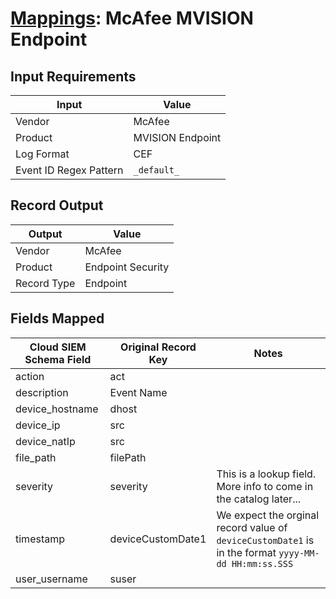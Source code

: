 # [Mappings](README.md): McAfee MVISION Endpoint

## Input Requirements

|Input|Value|
|-----|-----|
|Vendor|McAfee|
|Product|MVISION Endpoint|
|Log Format|CEF|
|Event ID Regex Pattern|`_default_`|

## Record Output

|Output|Value|
|------|-----|
|Vendor|McAfee|
|Product|Endpoint Security|
|Record Type|Endpoint|

## Fields Mapped

|Cloud SIEM Schema Field|Original Record Key|Notes|
|-----------------------|-------------------|-----|
|action|act||
|description|Event Name||
|device_hostname|dhost||
|device_ip|src||
|device_natIp|src||
|file_path|filePath||
|severity|severity|This is a lookup field. More info to come in the catalog later...|
|timestamp|deviceCustomDate1|We expect the orginal record value of `deviceCustomDate1` is in the format `yyyy-MM-dd HH:mm:ss.SSS`|
|user_username|suser||

